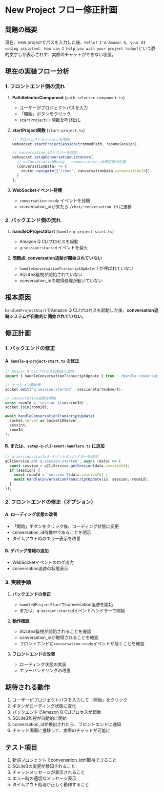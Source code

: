 # New Project フロー修正計画

## 問題の概要

現在、new projectでパスを入力した後、`Hello! I'm Amazon Q, your AI coding assistant. How can I help you with your project today?`という静的文字しか表示されず、実際のチャットができない状態。

## 現在の実装フロー分析

### 1. フロントエンド側の流れ

1. **PathSelectorComponent** (`path-selector.component.ts`)
   - ユーザーがプロジェクトパスを入力
   - 「開始」ボタンをクリック
   - `startProject()` 関数を呼び出し

2. **startProject関数** (`start-project.ts`)
   ```typescript
   // プロジェクトセッションを開始
   websocket.startProjectSession(trimmedPath, resumeSession);
   
   // conversation_idリスナーを設定
   websocket.setupConversationListeners(
     // onConversationReady - conversation_id確定時の処理
     (conversationData) => {
       router.navigate(['/chat', conversationData.conversationId]);
     }
   );
   ```

3. **WebSocketイベント待機**
   - `conversation:ready` イベントを待機
   - conversation_idが来たら `/chat/:conversation_id` に遷移

### 2. バックエンド側の流れ

1. **handleQProjectStart** (`handle-q-project-start.ts`)
   - Amazon Q CLIプロセスを起動
   - `q:session:started` イベントを発火

2. **問題点: conversation追跡が開始されていない**
   - `handleConversationTranscriptUpdate()` が呼ばれていない
   - SQLite3監視が開始されていない
   - conversation_idの取得処理が動いていない

## 根本原因

`handleQProjectStart`でAmazon Q CLIプロセスを起動した後、**conversation追跡システムが自動的に開始されていない**。

## 修正計画

### 1. バックエンドの修正

#### A. `handle-q-project-start.ts` の修正
```typescript
// Amazon Q CLIプロセス起動後に追加
import { handleConversationTranscriptUpdate } from './handle-conversation-transcript-update';

// セッション開始後
socket.emit('q:session:started', sessionStartedEvent);

// conversation追跡を開始
const roomId = `session-${sessionId}`;
socket.join(roomId);

await handleConversationTranscriptUpdate(
  socket.server as SocketIOServer,
  session,
  roomId
);
```

#### B. または、`setup-q-cli-event-handlers.ts` に追加
```typescript
// q:session:started イベントのハンドラーを追加
qCliService.on('q:session:started', async (data) => {
  const session = qCliService.getSession(data.sessionId);
  if (session) {
    const roomId = `session-${data.sessionId}`;
    await handleConversationTranscriptUpdate(io, session, roomId);
  }
});
```

### 2. フロントエンドの修正（オプション）

#### A. ローディング状態の改善
- 「開始」ボタンをクリック後、ローディング状態に変更
- conversation_id待機中であることを明示
- タイムアウト時のエラー表示を改善

#### B. デバッグ情報の追加
- WebSocketイベントのログ出力
- conversation追跡の状態表示

### 3. 実装手順

1. **バックエンドの修正**
   - `handleQProjectStart`でconversation追跡を開始
   - または、`q:session:started`イベントハンドラーで開始

2. **動作確認**
   - SQLite3監視が開始されることを確認
   - conversation_idが取得されることを確認
   - フロントエンドに`conversation:ready`イベントが届くことを確認

3. **フロントエンドの改善**
   - ローディング状態の実装
   - エラーハンドリングの改善

## 期待される動作

1. ユーザーがプロジェクトパスを入力して「開始」をクリック
2. ボタンがローディング状態に変化
3. バックエンドでAmazon Q CLIプロセスが起動
4. SQLite3監視が自動的に開始
5. conversation_idが検出されたら、フロントエンドに通知
6. チャット画面に遷移して、実際のチャットが可能に

## テスト項目

1. 新規プロジェクトでconversation_idが取得できること
2. SQLite3の変更が検知されること
3. チャットメッセージが表示されること
4. エラー時の適切なメッセージ表示
5. タイムアウト処理が正しく動作すること